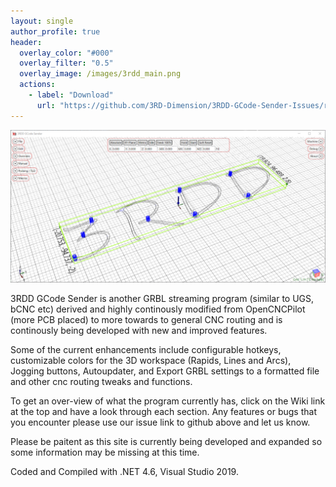 ```yaml
---
layout: single
author_profile: true
header:
  overlay_color: "#000"
  overlay_filter: "0.5"
  overlay_image: /images/3rdd_main.png
  actions:
    - label: "Download"
      url: "https://github.com/3RD-Dimension/3RDD-GCode-Sender-Issues/releases/latest"
---
```


![3RDD GCode Sender Main Screen](/images/wiki/3rddgcs_main.png)

3RDD GCode Sender is another GRBL streaming program (similar to UGS, bCNC etc) derived and highly continously modified from OpenCNCPilot (more PCB placed) to more towards to general CNC routing and is continously being developed with new and improved features.

Some of the current enhancements include configurable hotkeys, customizable colors for the 3D workspace (Rapids, Lines and Arcs), Jogging buttons, Autoupdater, and Export GRBL settings to a formatted file and other cnc routing tweaks and functions.

To get an over-view of what the program currently has, click on the Wiki link at the top and have a look through each section.  Any features or bugs that you encounter please use our issue link to github above and let us know.

Please be paitent as this site is currently being developed and expanded so some information may be missing at this time.

Coded and Compiled with .NET 4.6, Visual Studio 2019.
